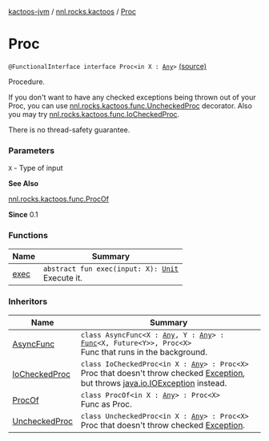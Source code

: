 [kactoos-jvm](../../index.md) / [nnl.rocks.kactoos](../index.md) / [Proc](.)

# Proc

`@FunctionalInterface interface Proc<in X : `[`Any`](https://kotlinlang.org/api/latest/jvm/stdlib/kotlin/-any/index.html)`>` [(source)](https://github.com/neonailol/kactoos/blob/master/kactoos-jvm/src/main/kotlin/nnl/rocks/kactoos/Proc.kt#L18)

Procedure.

If you don't want to have any checked exceptions being thrown
out of your Proc, you can use [nnl.rocks.kactoos.func.UncheckedProc](../../nnl.rocks.kactoos.func/-unchecked-proc/index.md)
decorator. Also you may try [nnl.rocks.kactoos.func.IoCheckedProc](../../nnl.rocks.kactoos.func/-io-checked-proc/index.md).

There is no thread-safety guarantee.

### Parameters

`X` - Type of input

**See Also**

[nnl.rocks.kactoos.func.ProcOf](../../nnl.rocks.kactoos.func/-proc-of/index.md)

**Since**
0.1

### Functions

| Name | Summary |
|---|---|
| [exec](exec.md) | `abstract fun exec(input: X): `[`Unit`](https://kotlinlang.org/api/latest/jvm/stdlib/kotlin/-unit/index.html)<br>Execute it. |

### Inheritors

| Name | Summary |
|---|---|
| [AsyncFunc](../../nnl.rocks.kactoos.func/-async-func/index.md) | `class AsyncFunc<X : `[`Any`](https://kotlinlang.org/api/latest/jvm/stdlib/kotlin/-any/index.html)`, Y : `[`Any`](https://kotlinlang.org/api/latest/jvm/stdlib/kotlin/-any/index.html)`> : `[`Func`](../-func/index.md)`<X, Future<Y>>, Proc<X>`<br>Func that runs in the background. |
| [IoCheckedProc](../../nnl.rocks.kactoos.func/-io-checked-proc/index.md) | `class IoCheckedProc<in X : `[`Any`](https://kotlinlang.org/api/latest/jvm/stdlib/kotlin/-any/index.html)`> : Proc<X>`<br>Proc that doesn't throw checked [Exception](https://kotlinlang.org/api/latest/jvm/stdlib/kotlin/-exception/index.html), but throws [java.io.IOException](#) instead. |
| [ProcOf](../../nnl.rocks.kactoos.func/-proc-of/index.md) | `class ProcOf<in X : `[`Any`](https://kotlinlang.org/api/latest/jvm/stdlib/kotlin/-any/index.html)`> : Proc<X>`<br>Func as Proc. |
| [UncheckedProc](../../nnl.rocks.kactoos.func/-unchecked-proc/index.md) | `class UncheckedProc<in X : `[`Any`](https://kotlinlang.org/api/latest/jvm/stdlib/kotlin/-any/index.html)`> : Proc<X>`<br>Proc that doesn't throw checked [Exception](https://kotlinlang.org/api/latest/jvm/stdlib/kotlin/-exception/index.html). |
